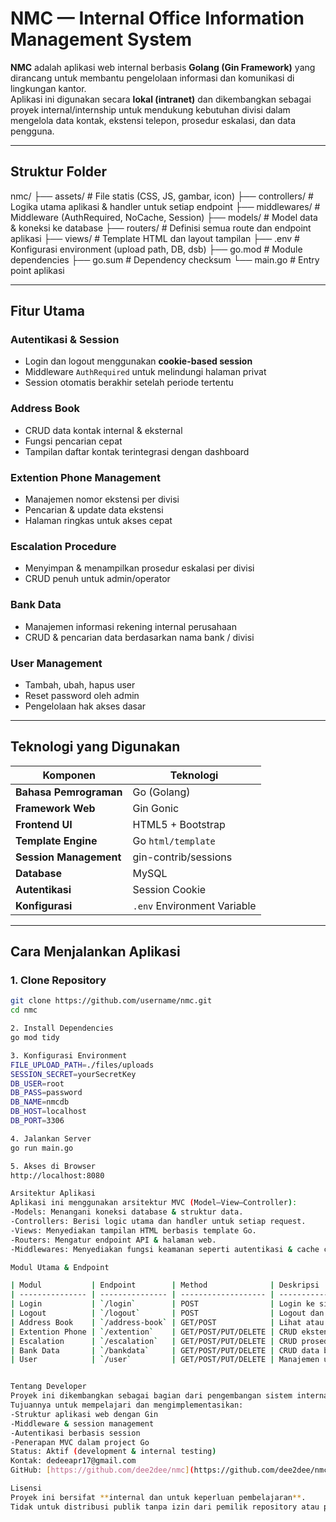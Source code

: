 # NMC — Internal Office Information Management System

**NMC** adalah aplikasi web internal berbasis **Golang (Gin Framework)** yang dirancang untuk membantu pengelolaan informasi dan komunikasi di lingkungan kantor.  
Aplikasi ini digunakan secara **lokal (intranet)** dan dikembangkan sebagai proyek internal/internship untuk mendukung kebutuhan divisi dalam mengelola data kontak, ekstensi telepon, prosedur eskalasi, dan data pengguna.

---

## Struktur Folder

nmc/
├── assets/      # File statis (CSS, JS, gambar, icon)
├── controllers/ # Logika utama aplikasi & handler untuk setiap endpoint
├── middlewares/ # Middleware (AuthRequired, NoCache, Session)
├── models/      # Model data & koneksi ke database
├── routers/     # Definisi semua route dan endpoint aplikasi
├── views/       # Template HTML dan layout tampilan
├── .env         # Konfigurasi environment (upload path, DB, dsb)
├── go.mod       # Module dependencies
├── go.sum       # Dependency checksum
└── main.go      # Entry point aplikasi


---

## Fitur Utama

### Autentikasi & Session
- Login dan logout menggunakan **cookie-based session**
- Middleware `AuthRequired` untuk melindungi halaman privat
- Session otomatis berakhir setelah periode tertentu

### Address Book
- CRUD data kontak internal & eksternal
- Fungsi pencarian cepat
- Tampilan daftar kontak terintegrasi dengan dashboard

### Extention Phone Management
- Manajemen nomor ekstensi per divisi
- Pencarian & update data ekstensi
- Halaman ringkas untuk akses cepat

### Escalation Procedure
- Menyimpan & menampilkan prosedur eskalasi per divisi
- CRUD penuh untuk admin/operator

### Bank Data
- Manajemen informasi rekening internal perusahaan
- CRUD & pencarian data berdasarkan nama bank / divisi

### User Management
- Tambah, ubah, hapus user
- Reset password oleh admin
- Pengelolaan hak akses dasar

---

## Teknologi yang Digunakan

| Komponen               | Teknologi                   |
|------------------------|-----------------------------|
| **Bahasa Pemrograman** | Go (Golang)                 |
| **Framework Web**      | Gin Gonic                   |
| **Frontend UI**        | HTML5 + Bootstrap           |
| **Template Engine**    | Go `html/template`          |
| **Session Management** | gin-contrib/sessions        |
| **Database**           | MySQL                       |
| **Autentikasi**        | Session Cookie              |
| **Konfigurasi**        | `.env` Environment Variable |

---

## Cara Menjalankan Aplikasi

### 1. Clone Repository
```bash
git clone https://github.com/username/nmc.git
cd nmc

2. Install Dependencies
go mod tidy

3. Konfigurasi Environment
FILE_UPLOAD_PATH=./files/uploads
SESSION_SECRET=yourSecretKey
DB_USER=root
DB_PASS=password
DB_NAME=nmcdb
DB_HOST=localhost
DB_PORT=3306

4. Jalankan Server
go run main.go

5. Akses di Browser
http://localhost:8080

Arsitektur Aplikasi
Aplikasi ini menggunakan arsitektur MVC (Model–View–Controller):
-Models: Menangani koneksi database & struktur data.
-Controllers: Berisi logic utama dan handler untuk setiap request.
-Views: Menyediakan tampilan HTML berbasis template Go.
-Routers: Mengatur endpoint API & halaman web.
-Middlewares: Menyediakan fungsi keamanan seperti autentikasi & cache control.

Modul Utama & Endpoint

| Modul           | Endpoint        | Method              | Deskripsi                |
| --------------- | --------------- | ------------------- | ------------------------ |
| Login           | `/login`        | POST                | Login ke sistem          |
| Logout          | `/logout`       | POST                | Logout dan hapus session |
| Address Book    | `/address-book` | GET/POST            | Lihat atau cari kontak   |
| Extention Phone | `/extention`    | GET/POST/PUT/DELETE | CRUD ekstensi telepon    |
| Escalation      | `/escalation`   | GET/POST/PUT/DELETE | CRUD prosedur eskalasi   |
| Bank Data       | `/bankdata`     | GET/POST/PUT/DELETE | CRUD data bank           |
| User            | `/user`         | GET/POST/PUT/DELETE | Manajemen user           |


Tentang Developer
Proyek ini dikembangkan sebagai bagian dari pengembangan sistem internal kantor (internship project).
Tujuannya untuk mempelajari dan mengimplementasikan:
-Struktur aplikasi web dengan Gin
-Middleware & session management
-Autentikasi berbasis session
-Penerapan MVC dalam project Go
Status: Aktif (development & internal testing)
Kontak: dedeeapr17@gmail.com
GitHub: [https://github.com/dee2dee/nmc](https://github.com/dee2dee/nmc)

Lisensi
Proyek ini bersifat **internal dan untuk keperluan pembelajaran**.
Tidak untuk distribusi publik tanpa izin dari pemilik repository atau pihak kantor terkait.


